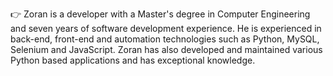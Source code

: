 👉  Zoran is a developer with a Master's degree in Computer Engineering and seven years of software development experience. 
He is experienced in back-end, front-end and automation technologies such as Python, MySQL, Selenium and JavaScript. 
Zoran has also developed and maintained various Python based applications and has exceptional knowledge.

    
